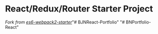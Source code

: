 # React/Redux/Router Starter Project



*Fork from [es6-webpack2-starter](https://github.com/micooz/es6-webpack2-starter)*"# BJNReact-Portfolio" 
"# BNPortfolio-React" 
